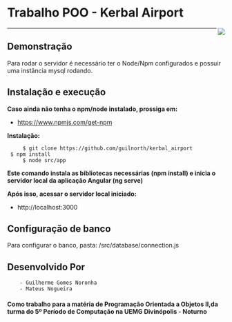 # Trabalho POO - Kerbal Airport
<img src="http://www.uemg.br/images/Logo_uemg.jpg" align="right" />


________

## Demonstração
Para rodar o servidor é necessário ter o Node/Npm configurados e possuir uma instância mysql rodando.
 
## Instalação e execução

**Caso ainda não tenha o npm/node instalado, prossiga em:** 
- https://www.npmjs.com/get-npm

**Instalação:** 

         $ git clone https://github.com/guilnorth/kerbal_airport
	 $ npm install
         $ node src/app

**Este comando instala as bibliotecas necessárias (npm install) e inicia o servidor local da aplicação Angular (ng serve)**

**Após isso, acessar o servidor local iniciado:**
- http://localhost:3000

## Configuração de banco
Para configurar o banco, pasta:
/src/database/connection.js

## Desenvolvido Por 
        
        - Guilherme Gomes Noronha
        - Mateus Nogueira

#### Como trabalho para a matéria de Programação Orientada a Objetos II,da turma do 5º Período de Computação na UEMG Divinópolis - Noturno



